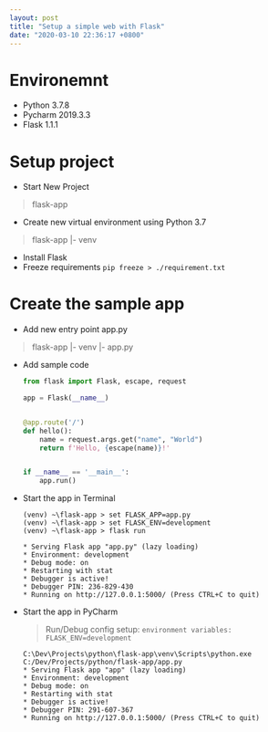 ```yaml
---
layout: post
title: "Setup a simple web with Flask"
date: "2020-03-10 22:36:17 +0800"
---
```

# Environemnt
- Python 3.7.8
- Pycharm 2019.3.3
- Flask 1.1.1

# Setup project
- Start New Project
> flask-app

- Create new virtual environment using Python 3.7
> flask-app
> |- venv

- Install Flask
- Freeze requirements
    `pip freeze > ./requirement.txt`

# Create the sample app
- Add new entry point app.py
> flask-app
> |- venv
> |- app.py

- Add sample code
  ```Python
  from flask import Flask, escape, request

  app = Flask(__name__)


  @app.route('/')
  def hello():
      name = request.args.get("name", "World")
      return f'Hello, {escape(name)}!'


  if __name__ == '__main__':
      app.run()

  ```

- Start the app in Terminal
  ```
  (venv) ~\flask-app > set FLASK_APP=app.py
  (venv) ~\flask-app > set FLASK_ENV=development
  (venv) ~\flask-app > flask run

  * Serving Flask app "app.py" (lazy loading)
  * Environment: development
  * Debug mode: on
  * Restarting with stat
  * Debugger is active!
  * Debugger PIN: 236-829-430
  * Running on http://127.0.0.1:5000/ (Press CTRL+C to quit)
  ```

- Start the app in PyCharm
  > Run/Debug config setup: 
  > `environment variables: FLASK_ENV=development`
  ```
  C:\Dev\Projects\python\flask-app\venv\Scripts\python.exe C:/Dev/Projects/python/flask-app/app.py
  * Serving Flask app "app" (lazy loading)
  * Environment: development
  * Debug mode: on
  * Restarting with stat
  * Debugger is active!
  * Debugger PIN: 291-607-367
  * Running on http://127.0.0.1:5000/ (Press CTRL+C to quit)
  ```
